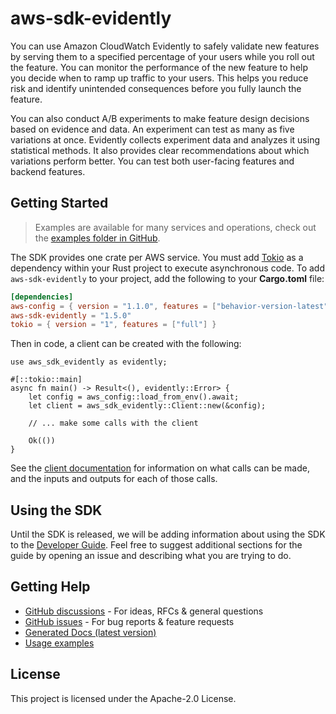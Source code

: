 # aws-sdk-evidently

You can use Amazon CloudWatch Evidently to safely validate new features by serving them to a specified percentage of your users while you roll out the feature. You can monitor the performance of the new feature to help you decide when to ramp up traffic to your users. This helps you reduce risk and identify unintended consequences before you fully launch the feature.

You can also conduct A/B experiments to make feature design decisions based on evidence and data. An experiment can test as many as five variations at once. Evidently collects experiment data and analyzes it using statistical methods. It also provides clear recommendations about which variations perform better. You can test both user-facing features and backend features.

## Getting Started

> Examples are available for many services and operations, check out the
> [examples folder in GitHub](https://github.com/awslabs/aws-sdk-rust/tree/main/examples).

The SDK provides one crate per AWS service. You must add [Tokio](https://crates.io/crates/tokio)
as a dependency within your Rust project to execute asynchronous code. To add `aws-sdk-evidently` to
your project, add the following to your **Cargo.toml** file:

```toml
[dependencies]
aws-config = { version = "1.1.0", features = ["behavior-version-latest"] }
aws-sdk-evidently = "1.5.0"
tokio = { version = "1", features = ["full"] }
```

Then in code, a client can be created with the following:

```rust,no_run
use aws_sdk_evidently as evidently;

#[::tokio::main]
async fn main() -> Result<(), evidently::Error> {
    let config = aws_config::load_from_env().await;
    let client = aws_sdk_evidently::Client::new(&config);

    // ... make some calls with the client

    Ok(())
}
```

See the [client documentation](https://docs.rs/aws-sdk-evidently/latest/aws_sdk_evidently/client/struct.Client.html)
for information on what calls can be made, and the inputs and outputs for each of those calls.

## Using the SDK

Until the SDK is released, we will be adding information about using the SDK to the
[Developer Guide](https://docs.aws.amazon.com/sdk-for-rust/latest/dg/welcome.html). Feel free to suggest
additional sections for the guide by opening an issue and describing what you are trying to do.

## Getting Help

* [GitHub discussions](https://github.com/awslabs/aws-sdk-rust/discussions) - For ideas, RFCs & general questions
* [GitHub issues](https://github.com/awslabs/aws-sdk-rust/issues/new/choose) - For bug reports & feature requests
* [Generated Docs (latest version)](https://awslabs.github.io/aws-sdk-rust/)
* [Usage examples](https://github.com/awslabs/aws-sdk-rust/tree/main/examples)

## License

This project is licensed under the Apache-2.0 License.

